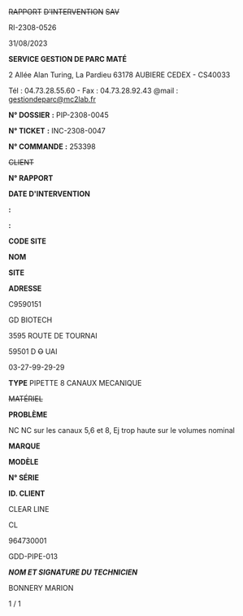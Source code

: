 ~~RAPPORT~~ ~~D'INTERVENTION~~ ~~SAV~~


RI-2308-0526

31/08/2023


**SERVICE GESTION DE PARC MATÉ**

2 Allée Alan Turing, La Pardieu
63178 AUBIERE CEDEX - CS40033

Tél : 04.73.28.55.60 - Fax : 04.73.28.92.43
@mail : gestiondeparc@mc2lab.fr


**N° DOSSIER** **:** PIP-2308-0045

**N° TICKET** **:** INC-2308-0047

**N° COMMANDE** **:** 253398

~~CLIENT~~


**N° RAPPORT**

**DATE D'INTERVENTION**


**:**

**:**


**CODE SITE**

**NOM**

**SITE**

**ADRESSE**


C9590151

GD BIOTECH

3595 ROUTE DE TOURNAI

59501 D ~~O~~ UAI

03-27-99-29-29







**TYPE** PIPETTE 8 CANAUX MECANIQUE


~~MATÉRIEL~~

**PROBLÈME**

NC
NC sur les canaux 5,6 et 8, Ej trop haute sur le volumes nominal


**MARQUE**

**MODÈLE**

**N° SÉRIE**

**ID. CLIENT**


CLEAR LINE

CL

964730001

GDD-PIPE-013






_**NOM ET SIGNATURE DU TECHNICIEN**_

BONNERY MARION


1 / 1

